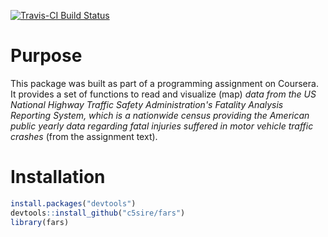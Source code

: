 
[![Travis-CI Build Status](https://travis-ci.org/.svg?branch=master)](https://travis-ci.org/)

Purpose
=======

This package was built as part of a programming assignment on Coursera. It provides a set of functions to read and visualize (map) *data from the US National Highway Traffic Safety Administration's Fatality Analysis Reporting System, which is a nationwide census providing the American public yearly data regarding fatal injuries suffered in motor vehicle traffic crashes* (from the assignment text).

Installation
============

``` r
install.packages("devtools")
devtools::install_github("c5sire/fars")
library(fars)
```

